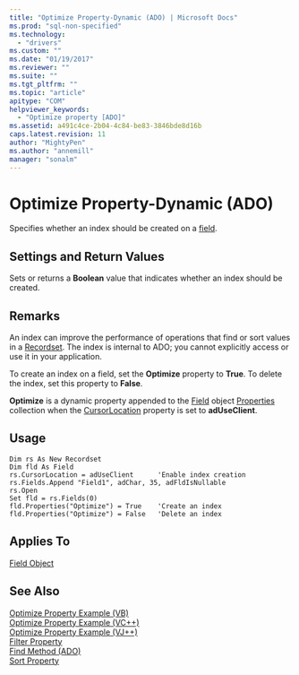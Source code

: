 ```yaml
---
title: "Optimize Property-Dynamic (ADO) | Microsoft Docs"
ms.prod: "sql-non-specified"
ms.technology:
  - "drivers"
ms.custom: ""
ms.date: "01/19/2017"
ms.reviewer: ""
ms.suite: ""
ms.tgt_pltfrm: ""
ms.topic: "article"
apitype: "COM"
helpviewer_keywords: 
  - "Optimize property [ADO]"
ms.assetid: a491c4ce-2b04-4c84-be83-3846bde8d16b
caps.latest.revision: 11
author: "MightyPen"
ms.author: "annemill"
manager: "sonalm"
---
```

# Optimize Property-Dynamic (ADO)
Specifies whether an index should be created on a [field](../../../ado/reference/ado-api/field-object.md).  
  
## Settings and Return Values  
 Sets or returns a **Boolean** value that indicates whether an index should be created.  
  
## Remarks  
 An index can improve the performance of operations that find or sort values in a [Recordset](../../../ado/reference/ado-api/recordset-object-ado.md). The index is internal to ADO; you cannot explicitly access or use it in your application.  
  
 To create an index on a field, set the **Optimize** property to **True**. To delete the index, set this property to **False**.  
  
 **Optimize** is a dynamic property appended to the [Field](../../../ado/reference/ado-api/field-object.md) object [Properties](../../../ado/reference/ado-api/properties-collection-ado.md) collection when the [CursorLocation](../../../ado/reference/ado-api/cursorlocation-property-ado.md) property is set to **adUseClient**.  
  
## Usage  
  
```  
Dim rs As New Recordset  
Dim fld As Field  
rs.CursorLocation = adUseClient      'Enable index creation  
rs.Fields.Append "Field1", adChar, 35, adFldIsNullable  
rs.Open  
Set fld = rs.Fields(0)  
fld.Properties("Optimize") = True    'Create an index  
fld.Properties("Optimize") = False   'Delete an index  
```  
  
## Applies To  
 [Field Object](../../../ado/reference/ado-api/field-object.md)  
  
## See Also  
 [Optimize Property Example (VB)](../../../ado/reference/ado-api/optimize-property-example-vb.md)   
 [Optimize Property Example (VC++)](../../../ado/reference/ado-api/optimize-property-example-vc.md)   
 [Optimize Property Example (VJ++)](../../../ado/reference/ado-api/optimize-property-example-vj.md)   
 [Filter Property](../../../ado/reference/ado-api/filter-property.md)   
 [Find Method (ADO)](../../../ado/reference/ado-api/find-method-ado.md)   
 [Sort Property](../../../ado/reference/ado-api/sort-property.md)